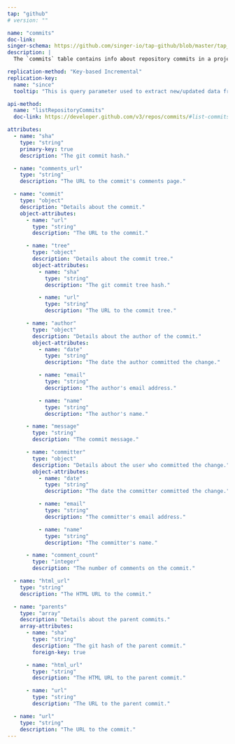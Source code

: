 ```yaml
---
tap: "github"
# version: ""

name: "commits"
doc-link:
singer-schema: https://github.com/singer-io/tap-github/blob/master/tap_github/commits.json
description: |
  The `commits` table contains info about repository commits in a project.

replication-method: "Key-based Incremental"
replication-key:
  name: "since"
  tooltip: "This is query parameter used to extract new/updated data from GitHub. It will not be included in the table's fields."

api-method:
  name: "listRepositoryCommits"
  doc-link: https://developer.github.com/v3/repos/commits/#list-commits-on-a-repository

attributes:
  - name: "sha"
    type: "string"
    primary-key: true
    description: "The git commit hash."

  - name: "comments_url"
    type: "string"
    description: "The URL to the commit's comments page."

  - name: "commit"
    type: "object"
    description: "Details about the commit."
    object-attributes:
      - name: "url"
        type: "string"
        description: "The URL to the commit."

      - name: "tree"
        type: "object"
        description: "Details about the commit tree."
        object-attributes:
          - name: "sha"
            type: "string"
            description: "The git commit tree hash."

          - name: "url"
            type: "string"
            description: "The URL to the commit tree."

      - name: "author"
        type: "object"
        description: "Details about the author of the commit."
        object-attributes:
          - name: "date"
            type: "string"
            description: "The date the author committed the change."

          - name: "email"
            type: "string"
            description: "The author's email address."

          - name: "name"
            type: "string"
            description: "The author's name."

      - name: "message"
        type: "string"
        description: "The commit message."

      - name: "committer"
        type: "object"
        description: "Details about the user who committed the change."
        object-attributes:
          - name: "date"
            type: "string"
            description: "The date the committer committed the change."

          - name: "email"
            type: "string"
            description: "The committer's email address."

          - name: "name"
            type: "string"
            description: "The committer's name."

      - name: "comment_count"
        type: "integer"
        description: "The number of comments on the commit."

  - name: "html_url"
    type: "string"
    description: "The HTML URL to the commit."

  - name: "parents"
    type: "array"
    description: "Details about the parent commits."
    array-attributes:
      - name: "sha"
        type: "string"
        description: "The git hash of the parent commit."
        foreign-key: true

      - name: "html_url"
        type: "string"
        description: "The HTML URL to the parent commit."

      - name: "url"
        type: "string"
        description: "The URL to the parent commit."

  - name: "url"
    type: "string"
    description: "The URL to the commit."
---
```

